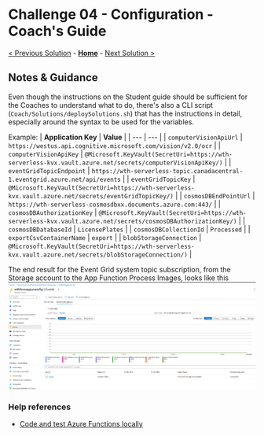 # Challenge 04 - Configuration - Coach's Guide 

[< Previous Solution](./Solution-03.md) - **[Home](./README.md)** - [Next Solution >](./Solution-05.md)

## Notes & Guidance

Even though the instructions on the Student guide should be sufficient for the Coaches to understand what to do, there's also a CLI script (`Coach/Solutions/deploySolutions.sh`) that has the instructions in detail, especially around the syntax to be used for the variables. 

Example:
| **Application Key** | **Value** |
| --- | --- |
| `computerVisionApiUrl` | `https://westus.api.cognitive.microsoft.com/vision/v2.0/ocr` |
| `computerVisionApiKey` | `@Microsoft.KeyVault(SecretUri=https://wth-serverless-kvx.vault.azure.net/secrets/computerVisionApiKey/)` |
| `eventGridTopicEndpoint` | `https://wth-serverless-topic.canadacentral-1.eventgrid.azure.net/api/events` |
| `eventGridTopicKey` | `@Microsoft.KeyVault(SecretUri=https://wth-serverless-kvx.vault.azure.net/secrets/eventGridTopicKey/)` |
| `cosmosDBEndPointUrl` | `https://wth-serverless-cosmosdbxx.documents.azure.com:443/` |
| `cosmosDBAuthorizationKey` | `@Microsoft.KeyVault(SecretUri=https://wth-serverless-kvx.vault.azure.net/secrets/cosmosDBAuthorizationKey/)` |
| `cosmosDBDatabaseId` | `LicensePlates` |
| `cosmosDBCollectionId` | `Processed` |
| `exportCsvContainerName` | `export` |
| `blobStorageConnection` | `@Microsoft.KeyVault(SecretUri=https://wth-serverless-kvx.vault.azure.net/secrets/blobStorageConnection/)` |

The end result for the Event Grid system topic subscription, from the Storage account to the App Function Process Images, looks like this
![Event Subscription](./images/image-42.png)


### Help references

- [Code and test Azure Functions locally](https://docs.microsoft.com/azure/azure-functions/functions-run-local)
